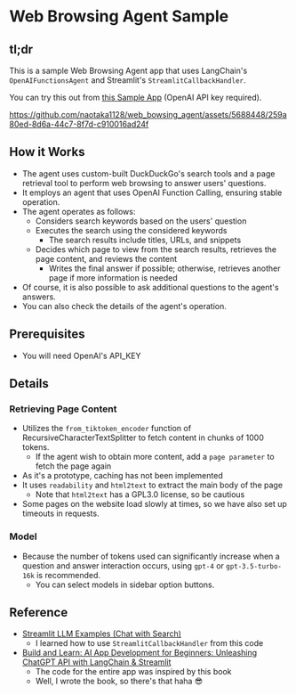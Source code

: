 # Web Browsing Agent Sample
## tl;dr
This is a sample Web Browsing Agent app that uses LangChain's `OpenAIFunctionsAgent` and Streamlit's `StreamlitCallbackHandler`.

You can try this out from [this Sample App](https://web-browsing-agent.streamlit.app/) (OpenAI API key required).

https://github.com/naotaka1128/web_bowsing_agent/assets/5688448/259a80ed-8d6a-44c7-8f7d-c910016ad24f

## How it Works
- The agent uses custom-built DuckDuckGo's search tools and a page retrieval tool to perform web browsing to answer users' questions.
- It employs an agent that uses OpenAI Function Calling, ensuring stable operation.
- The agent operates as follows:
  - Considers search keywords based on the users' question
  - Executes the search using the considered keywords
    - The search results include titles, URLs, and snippets
  - Decides which page to view from the search results, retrieves the page content, and reviews the content
    - Writes the final answer if possible; otherwise, retrieves another page if more information is needed
- Of course, it is also possible to ask additional questions to the agent's answers.
- You can also check the details of the agent's operation.

## Prerequisites
- You will need OpenAI's API_KEY

## Details
### Retrieving Page Content
- Utilizes the `from_tiktoken_encoder` function of RecursiveCharacterTextSplitter to fetch content in chunks of 1000 tokens.
  - If the agent wish to obtain more content, add a `page parameter` to fetch the page again
- As it's a prototype, caching has not been implemented
- It uses `readability` and `html2text` to extract the main body of the page
  - Note that `html2text` has a GPL3.0 license, so be cautious
- Some pages on the website load slowly at times, so we have also set up timeouts in requests.

### Model
- Because the number of tokens used can significantly increase when a question and answer interaction occurs, using `gpt-4` or `gpt-3.5-turbo-16k` is recommended.
  - You can select models in sidebar option buttons.

## Reference
- [Streamlit LLM Examples (Chat with Search)](https://github.com/streamlit/llm-examples/blob/main/pages/2_Chat_with_search.py)
  - I learned how to use `StreamlitCallbackHandler` from this code
- [Build and Learn: AI App Development for Beginners: Unleashing ChatGPT API with LangChain & Streamlit](https://www.amazon.com/dp/B0CDXRMDSL)
  - The code for the entire app was inspired by this book
  - Well, I wrote the book, so there's that haha 😎
